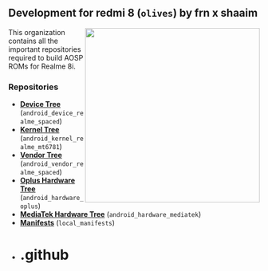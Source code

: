## Development for redmi 8 (`olives`) by frn x shaaim
<img align="right" width="350" height="350" src="https://fdn2.gsmarena.com/vv/pics/realme/realme-8i-1.jpg">

This organization contains all the important repositories required to build AOSP ROMs for Realme 8i.

### Repositories
* [**Device Tree**](https://github.com/realme-mt6781-dev/android_device_realme_spaced) (`android_device_realme_spaced`)
* [**Kernel Tree**](https://github.com/realme-mt6781-dev/android_kernel_realme_mt6781) (`android_kernel_realme_mt6781`)
* [**Vendor Tree**](https://github.com/realme-mt6781-dev/android_vendor_realme_spaced) (`android_vendor_realme_spaced`)
* [**Oplus Hardware Tree**](https://github.com/realme-mt6781-dev/android_hardware_oplus) (`android_hardware_oplus`)
* [**MediaTek Hardware Tree**](https://github.com/realme-mt6781-dev/android_hardware_mediatek) (`android_hardware_mediatek`)
* [**Manifests**](https://github.com/realme-mt6781-dev/local_manifests) (`local_manifests`)
* # .github
